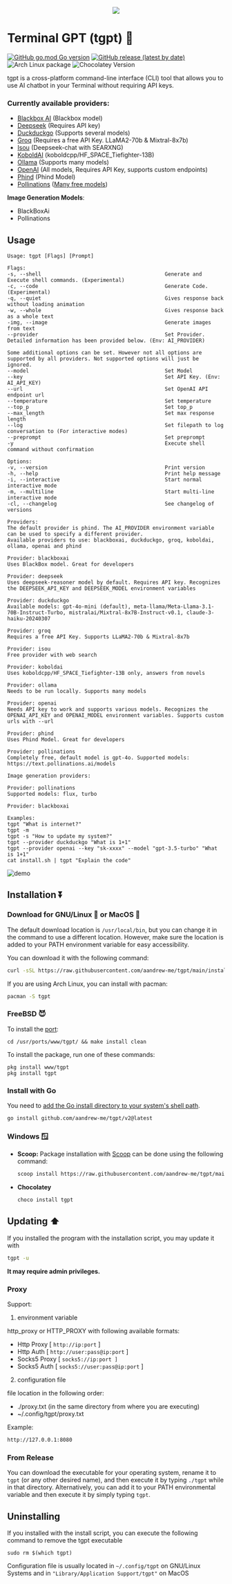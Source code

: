 <p align="center"><img src="tgpt.svg"></p>

# Terminal GPT (tgpt) 🚀

[![GitHub go.mod Go version](https://img.shields.io/github/go-mod/go-version/aandrew-me/tgpt)](https://github.com/aandrew-me/tgpt)
[![GitHub release (latest by date)](https://img.shields.io/github/v/release/aandrew-me/tgpt)](https://github.com/aandrew-me/tgpt/releases/latest)
![Arch Linux package](https://img.shields.io/archlinux/v/extra/x86_64/tgpt)
![Chocolatey Version](https://img.shields.io/chocolatey/v/tgpt)

tgpt is a cross-platform command-line interface (CLI) tool that allows you to use AI chatbot in your Terminal without requiring API keys. 

### Currently available providers: 
- [Blackbox AI](https://www.blackbox.ai/) (Blackbox model)
- [Deepseek](https://www.deepseek.com/) (Requires API key)
- [Duckduckgo](https://duckduckgo.com/aichat) (Supports several models)
- [Groq](https://groq.com/) (Requires a free API Key. LLaMA2-70b & Mixtral-8x7b)
- [Isou](https://isou.chat/) (Deepseek-chat with SEARXNG)
- [KoboldAI](https://koboldai-koboldcpp-tiefighter.hf.space/)  (koboldcpp/HF_SPACE_Tiefighter-13B)
- [Ollama](https://www.ollama.com/) (Supports many models)
- [OpenAI](https://platform.openai.com/docs/guides/text-generation/chat-completions-api) (All models, Requires API Key, supports custom endpoints)
- [Phind](https://www.phind.com/agent) (Phind Model)
- [Pollinations](https://pollinations.ai/) ([Many free models](https://text.pollinations.ai/models))

**Image Generation Models**: 
- BlackBoxAi
- Pollinations

## Usage 

```
Usage: tgpt [Flags] [Prompt]

Flags:
-s, --shell                                        Generate and Execute shell commands. (Experimental) 
-c, --code                                         Generate Code. (Experimental)
-q, --quiet                                        Gives response back without loading animation
-w, --whole                                        Gives response back as a whole text
-img, --image                                      Generate images from text
--provider                                         Set Provider. Detailed information has been provided below. (Env: AI_PROVIDER)

Some additional options can be set. However not all options are supported by all providers. Not supported options will just be ignored.
--model                                            Set Model
--key                                              Set API Key. (Env: AI_API_KEY)
--url                                              Set OpenAI API endpoint url
--temperature                                      Set temperature
--top_p                                            Set top_p
--max_length                                       Set max response length
--log                                              Set filepath to log conversation to (For interactive modes)
--preprompt                                        Set preprompt
-y                                                 Execute shell command without confirmation        

Options:
-v, --version                                      Print version
-h, --help                                         Print help message
-i, --interactive                                  Start normal interactive mode
-m, --multiline                                    Start multi-line interactive mode
-cl, --changelog                                   See changelog of versions

Providers:
The default provider is phind. The AI_PROVIDER environment variable can be used to specify a different provider.
Available providers to use: blackboxai, duckduckgo, groq, koboldai, ollama, openai and phind

Provider: blackboxai
Uses BlackBox model. Great for developers

Provider: deepseek
Uses deepseek-reasoner model by default. Requires API key. Recognizes the DEEPSEEK_API_KEY and DEEPSEEK_MODEL environment variables

Provider: duckduckgo
Available models: gpt-4o-mini (default), meta-llama/Meta-Llama-3.1-70B-Instruct-Turbo, mistralai/Mixtral-8x7B-Instruct-v0.1, claude-3-haiku-20240307

Provider: groq
Requires a free API Key. Supports LLaMA2-70b & Mixtral-8x7b

Provider: isou
Free provider with web search

Provider: koboldai
Uses koboldcpp/HF_SPACE_Tiefighter-13B only, answers from novels

Provider: ollama
Needs to be run locally. Supports many models

Provider: openai
Needs API key to work and supports various models. Recognizes the OPENAI_API_KEY and OPENAI_MODEL environment variables. Supports custom urls with --url

Provider: phind
Uses Phind Model. Great for developers

Provider: pollinations
Completely free, default model is gpt-4o. Supported models: https://text.pollinations.ai/models      

Image generation providers:

Provider: pollinations
Supported models: flux, turbo

Provider: blackboxai

Examples:
tgpt "What is internet?"
tgpt -m
tgpt -s "How to update my system?"
tgpt --provider duckduckgo "What is 1+1"
tgpt --provider openai --key "sk-xxxx" --model "gpt-3.5-turbo" "What is 1+1"
cat install.sh | tgpt "Explain the code"
```

![demo](https://user-images.githubusercontent.com/66430340/233759296-c4cf8cf2-0cab-48aa-9e84-40765b823282.gif)

## Installation ⏬

### Download for GNU/Linux 🐧 or MacOS 🍎

The default download location is `/usr/local/bin`, but you can change it in the command to use a different location. However, make sure the location is added to your PATH environment variable for easy accessibility.

You can download it with the following command:

```bash
curl -sSL https://raw.githubusercontent.com/aandrew-me/tgpt/main/install | bash -s /usr/local/bin
```

If you are using Arch Linux, you can install with pacman:

```bash
pacman -S tgpt
```


### FreeBSD 😈 

To install the [port](https://www.freshports.org/www/tgpt):
```
cd /usr/ports/www/tgpt/ && make install clean
```
To install the package, run one of these commands:
```
pkg install www/tgpt
pkg install tgpt
```

### Install with Go
You need to [add the Go install directory to your system's shell path](https://go.dev/doc/tutorial/compile-install). 

```bash
go install github.com/aandrew-me/tgpt/v2@latest
```

### Windows 🪟

-   **Scoop:** Package installation with [Scoop](https://scoop.sh/) can be done using the following command:

    ```bash
    scoop install https://raw.githubusercontent.com/aandrew-me/tgpt/main/tgpt.json
    ```
- **Chocolatey** 
    ```bash
    choco install tgpt
    ```    

## Updating ⬆️
If you installed the program with the installation script, you may update it with
```bash
tgpt -u
```
**It may require admin privileges.**
### Proxy

Support:

1. environment variable

http_proxy or HTTP_PROXY with following available formats:

- Http Proxy [ `http://ip:port` ]
- Http Auth [ `http://user:pass@ip:port` ]
- Socks5 Proxy [ `socks5://ip:port ]`
- Socks5 Auth [ `socks5://user:pass@ip:port` ]

2. configuration file

file location in the following order:

- ./proxy.txt (in the same directory from where you are executing)
- ~/.config/tgpt/proxy.txt

Example:

```bash
http://127.0.0.1:8080
```

### From Release

You can download the executable for your operating system, rename it to `tgpt` (or any other desired name), and then execute it by typing `./tgpt` while in that directory. Alternatively, you can add it to your PATH environmental variable and then execute it by simply typing `tgpt`.


## Uninstalling
If you installed with the install script, you can execute the following command to remove the tgpt executable
```
sudo rm $(which tgpt)
```
Configuration file is usually located in `~/.config/tgpt` on GNU/Linux Systems and in `"Library/Application Support/tgpt"` on MacOS
